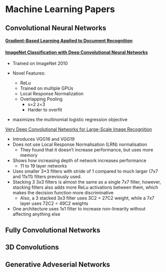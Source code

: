 # Machine Learning Papers

## Convolutional Neural Networks
#### [Gradient-Based Learning Applied to Document Recognition](http://vision.stanford.edu/cs598_spring07/papers/Lecun98.pdf)

#### [ImageNet Classification with Deep Convolutional Neural Networks](https://papers.nips.cc/paper/4824-imagenet-classification-with-deep-convolutional-neural-networks.pdf)
 * Trained on ImageNet 2010
 * Novel Features: 
     * ReLu
     * Trained on multiple GPUs
     * Local Response Normalization
     * Overlapping Pooling
         * s=2 z=3
         * Harder to overfit
         
 * maximizes the multinomial logistic regression objective

[Very Deep Convolutional Networks for Large-Scale Image Recognition](https://arxiv.org/pdf/1409.1556.pdf)
 * Introduces VGG16 and VGG19
 * Does not use Local Response Normalisation (LRN) normalisation
     * They found that it doesn’t increase performance, but uses more memory
 * Shows how increasing depth of network increases performance 
     * 11 to 19 layer networks
 * Uses smaller 3×3 filters with stride of 1 compared to much larger (7x7 and 11x11) filters previously used. 
 * Stacking 3 3x3 filters is almost the same as a single 7x7 filter, however, stacking filters also adds more ReLu activations between them, which makes the decision function more discriminative 
     * Also, a 3 stacked 3x3 filter uses 3C2  = 27C2 weight, while a 7x7 layer uses 72C2 = 49C2 weights
* One architecture uses 1x1 filter to increase non-linearity without affecting anything else 



## Fully Convolutional Networks 
## 3D Convolutions 
## Generative Adveserial Networks 
